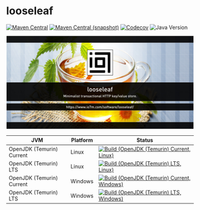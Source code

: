 looseleaf
===

[![Maven Central](https://img.shields.io/maven-central/v/com.io7m.looseleaf/com.io7m.looseleaf.svg?style=flat-square)](http://search.maven.org/#search%7Cga%7C1%7Cg%3A%22com.io7m.looseleaf%22)
[![Maven Central (snapshot)](https://img.shields.io/nexus/s/com.io7m.looseleaf/com.io7m.looseleaf?server=https%3A%2F%2Fs01.oss.sonatype.org&style=flat-square)](https://s01.oss.sonatype.org/content/repositories/snapshots/com/io7m/looseleaf/)
[![Codecov](https://img.shields.io/codecov/c/github/io7m-com/looseleaf.svg?style=flat-square)](https://codecov.io/gh/io7m-com/looseleaf)
![Java Version](https://img.shields.io/badge/21-java?label=java&color=e6c35c)

![com.io7m.looseleaf](./src/site/resources/looseleaf.jpg?raw=true)

| JVM | Platform | Status |
|-----|----------|--------|
| OpenJDK (Temurin) Current | Linux | [![Build (OpenJDK (Temurin) Current, Linux)](https://img.shields.io/github/actions/workflow/status/io7m-com/looseleaf/main.linux.temurin.current.yml)](https://www.github.com/io7m-com/looseleaf/actions?query=workflow%3Amain.linux.temurin.current)|
| OpenJDK (Temurin) LTS | Linux | [![Build (OpenJDK (Temurin) LTS, Linux)](https://img.shields.io/github/actions/workflow/status/io7m-com/looseleaf/main.linux.temurin.lts.yml)](https://www.github.com/io7m-com/looseleaf/actions?query=workflow%3Amain.linux.temurin.lts)|
| OpenJDK (Temurin) Current | Windows | [![Build (OpenJDK (Temurin) Current, Windows)](https://img.shields.io/github/actions/workflow/status/io7m-com/looseleaf/main.windows.temurin.current.yml)](https://www.github.com/io7m-com/looseleaf/actions?query=workflow%3Amain.windows.temurin.current)|
| OpenJDK (Temurin) LTS | Windows | [![Build (OpenJDK (Temurin) LTS, Windows)](https://img.shields.io/github/actions/workflow/status/io7m-com/looseleaf/main.windows.temurin.lts.yml)](https://www.github.com/io7m-com/looseleaf/actions?query=workflow%3Amain.windows.temurin.lts)|
